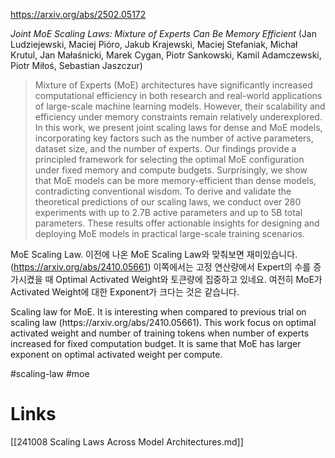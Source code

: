 https://arxiv.org/abs/2502.05172

*Joint MoE Scaling Laws: Mixture of Experts Can Be Memory Efficient* (Jan Ludziejewski, Maciej Pióro, Jakub Krajewski, Maciej Stefaniak, Michał Krutul, Jan Małaśnicki, Marek Cygan, Piotr Sankowski, Kamil Adamczewski, Piotr Miłoś, Sebastian Jaszczur)

> Mixture of Experts (MoE) architectures have significantly increased computational efficiency in both research and real-world applications of large-scale machine learning models. However, their scalability and efficiency under memory constraints remain relatively underexplored. In this work, we present joint scaling laws for dense and MoE models, incorporating key factors such as the number of active parameters, dataset size, and the number of experts. Our findings provide a principled framework for selecting the optimal MoE configuration under fixed memory and compute budgets. Surprisingly, we show that MoE models can be more memory-efficient than dense models, contradicting conventional wisdom. To derive and validate the theoretical predictions of our scaling laws, we conduct over 280 experiments with up to 2.7B active parameters and up to 5B total parameters. These results offer actionable insights for designing and deploying MoE models in practical large-scale training scenarios.

MoE Scaling Law. 이전에 나온 MoE Scaling Law와 맞춰보면 재미있습니다. (https://arxiv.org/abs/2410.05661) 이쪽에서는 고정 연산량에서 Expert의 수를 증가시켰을 때 Optimal Activated Weight와 토큰량에 집중하고 있네요. 여전히 MoE가 Activated Weight에 대한 Exponent가 크다는 것은 같습니다.

<english>
Scaling law for MoE. It is interesting when compared to previous trial on scaling law (https://arxiv.org/abs/2410.05661). This work focus on optimal activated weight and number of training tokens when number of experts increased for fixed computation budget. It is same that MoE has larger exponent on optimal activated weight per compute.
</english>

#scaling-law #moe

# Links

[[241008 Scaling Laws Across Model Architectures.md]]